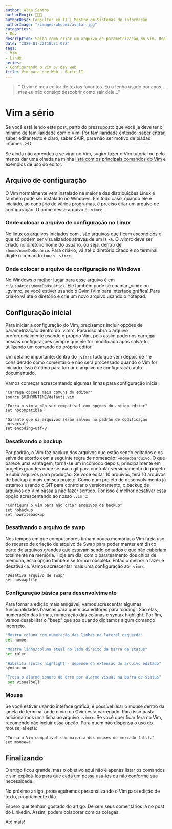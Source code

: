 ```yaml
---
author: Alan Santos
authorEmoji: 👨🏻‍💻
authorDesc: Consultor em TI | Mestre em Sistemas de informação
authorImage: "/images/whoami/avatar.jpg"
categories:
- Dev
description: Saiba como criar um arquivo de parametrîzação do Vim. Realize parametrizações essenciais para se começar a trabalhar confortavelmente com o editor.
date: "2020-01-22T10:31:07Z"
tags:
- Vim
- Linux
series:
- Configurando o Vim p/ dev web
title: Vim para dev Web - Parte II
---
```


> " O vim é meu editor de textos favoritos. Eu o tenho usado por anos... mas eu não consigo descobrir como sair dele..."

# Vim a sério
Se você está lendo este post, parto do pressuposto que você já deve ter o mínimo de familiaridade com o Vim. Por familiaridade entendo: saber entrar, saber editar texto e claro, saber SAIR, para não ser motivo de piadas infames. :-D

Se ainda não aprendeu a se virar no Vim, sugiro fazer o Vim tutorial ou pelo menos dar uma olhada na minha [lista com os principais comandos do Vim](https://alansantosmg.github.io/05/01/2020/dominando-vim) e exemplos de uso do editor.

## Arquivo de configuração

O Vim normalmente vem instalado na maioria das distribuições Linux e também  pode ser instalado no Windows. Em todo caso, quando ele é iniciado, ao contrário de vários programas, é preciso criar um arquivo de configuração.
O nome desse arquivo é `.vimrc`.

### Onde colocar o arquivo de configuração no Linux
No linux os arquivos iniciados com . são arquivos que ficam escondidos e que só podem ser visualizados através de um ls -a. O .vimrc deve ser criado no diretório home do usuário, ou seja, dentro de `/home/nomeDoUsuário`. Para criá-lo, vá até o diretório citado e no terminal digite o comando `touch .vimrc`.

### Onde colocar o arquivo de configuração no Windows
No Windows o melhor lugar para esse arquivo é em `c:\usuários\nomeDoUsuário\`. Ele também pode se chamar _vimrc ou _gvimrc, se você  estiver usando o Gvim (Vim para interface gráfica).Para criá-lo vá até o diretório e crie um novo arquivo usando o notepad.

## Configuração inicial

Para iniciar a configuração do Vim, precisamos incluir opções de parametrização dentro do .vimrc. Para isso abra o arquivo preferencialmente usando o próprio Vim, pois assim podemos carregar nossas configurações sempre que ele for modificado após salvá-lo, utilizando um comando do próprio editor.

Um detalhe importante: dentro do `.vimrc` tudo que vem depois de `"` é considerado como comentário e não será processado quando o Vim for iniciado. Isso é ótimo para tornar o arquivo de configuração auto-documentado.

Vamos começar acrescentando algumas linhas para configuração inicial:

```
"Carrega opçoes mais comuns do editor"
source $VIMRUNTIME/defauts.vim

"Força o vim a não ser compatível com opçoes do antigo editor"
set nocompatible

"Garante que os arquivos serão salvos no padrão de codificação universal"
set encoding=utf-8
```
### Desativando o backup

Por padrão, o Vim faz backup dos arquivos que estão sendo editados e os salva de acordo com a seguinte regra de nomeação: `~nomedoarquivo`.
O que parece uma vantagem, torna-se um incômodo depois, principalmente em projetos grandes onde se usa o git para controlar versionamento do projeto e subir arquivos para produção. Se você editar 10 arquivos, terá 10 arquivos de backup a mais em seu projeto. Como num projeto de desenvolvimento já estamos usando o GIT para controlar o versionamento, o backup de arquivos do Vim passa a não fazer sentido. Por isso é melhor desativar essa opção acrescentando ao nosso `.vimrc`:

```
"Configura o vim para não criar arquivos de backup"
set nobackup
set nowritebackup
```
### Desativando o arquivo de swap

Nos tempos em que computadores tinham pouca memória, o Vim fazia uso do recurso de criação de arquivo de Swap para poder manter em disco parte de arquivos grandes que estavam sendo editados e que não caberiam totalmente na memória. Hoje em dia, com o barateamento dos chips de memória,
essa opção também se tornou obsoleta. Então o melhor a fazer é desativá-la. Vamos acrescentar mais uma configuração ao `.vimrc`:

```
"Desativa arquivo de swap"
set noswapfile
```
### Configuração básica para desenvolvimento

Para tornar a edição mais amigável, vamos acrescentar algumas funcionalidades básicas para quem usa editores para 'coding'. São elas, numeração das linhas, numeração das colunas e syntax highlight. Por fim, vamos desabilitar o "beep" que soa quando digitamos algum comando incorreto.

```bash
"Mostra coluna com numeração das linhas na lateral esquerda"
set number

"Mostra linha/coluna atual no lado direito da barra de status"
set ruler

"Habilita sintax highlight - depende da extensão do arquivo editado"
syntax on

"Troca o alarme sonoro de erro por alarme visual na barra de status"
 set visualbell
```
### Mouse

Se você estiver usando inteface gráfica, é possível usar o mouse dentro da janela de terminal
onde o vim ou Gvim está carregado. Para isso basta adicionarmos uma linha ao arquivo `.vimrc`.
Se você quer ficar fera no Vim, recomendo não incluir essa opção. Para quem não dispensa o uso
do mouse, aí está:

```
"Torna o Vim compatível com maioria dos mouses do mercado (all)."
set mouse=a
```

## Finalizando

O artigo ficou grande, mas o objetivo aqui não é apenas listar os comandos e sim explicá-los
para que cada um possa usá-los ou não conforme sua necessidade.

No próximo artigo, prosseguiremos personalizando o Vim para edição de texto, propriamente dita.

Espero que tenham gostado do artigo. Deixem seus comentários lá no post do Linkedin. Assim,
podem colaborar com os colegas.

Até mais!
